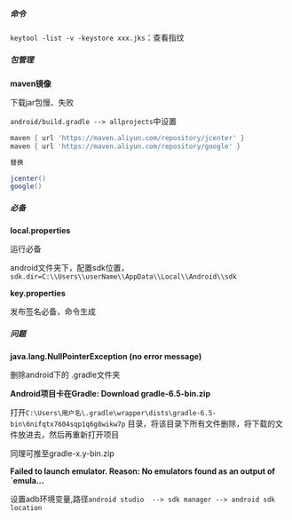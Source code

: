##### 命令

`keytool -list -v -keystore xxx.jks`：查看指纹



##### 包管理

**maven镜像**

下载jar包慢、失败

`android/build.gradle --> allprojects`中设置

```gradle
maven { url 'https://maven.aliyun.com/repository/jcenter' }
maven { url 'https://maven.aliyun.com/repository/google' }

替换

jcenter()
google()
```



##### 必备


**local.properties**   

运行必备

android文件夹下，配置sdk位置，`sdk.dir=C:\\Users\\userName\\AppData\\Local\\Android\\sdk`



**key.properties**

发布签名必备，命令生成



##### 问题

**java.lang.NullPointerException (no error message)**

删除android下的 .gradle文件夹



**Android项目卡在Gradle: Download gradle-6.5-bin.zip**

打开`C:\Users\用户名\.gradle\wrapper\dists\gradle-6.5-bin\6nifqtx7604sqp1q6g8wikw7p` 目录，将该目录下所有文件删除，将下载的文件放进去，然后再重新打开项目

同理可推至gradle-x.y-bin.zip





**Failed to launch emulator. Reason: No emulators found as an output of `emula...**

设置adb环境变量,路径`android studio  --> sdk manager --> android sdk location`